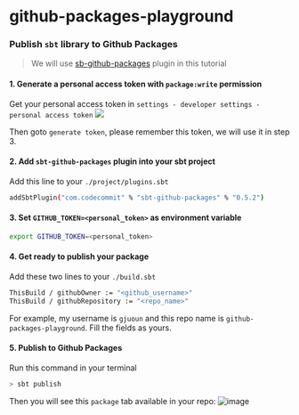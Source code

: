 # github-packages-playground

### Publish `sbt` library to Github Packages

> We will use [sb-github-packages](https://github.com/djspiewak/sbt-github-packages) plugin in this tutorial

#### 1. Generate a personal access token with `package:write` permission

Get your personal access token in `settings - developer settings - personal access token`
![](https://camo.githubusercontent.com/300622218c96288431c7bd4530f721bf27e1b983/68747470733a2f2f692e696d6775722e636f6d2f656b64794162322e706e67)

Then goto `generate token`, please remember this token, we will use it in step 3.

#### 2. Add `sbt-github-packages` plugin into your sbt project

Add this line to your `./project/plugins.sbt`
```bash
addSbtPlugin("com.codecommit" % "sbt-github-packages" % "0.5.2")
```

#### 3. Set `GITHUB_TOKEN=<personal_token>` as environment variable

```bash
export GITHUB_TOKEN=<personal_token>
```

#### 4. Get ready to publish your package 

Add these two lines to your `./build.sbt`

```bash
ThisBuild / githubOwner := "<github_username>"
ThisBuild / githubRepository := "<repo_name>"
```

For example, my username is `gjuoun` and this repo name is `github-packages-playground`. Fill the fields as yours.

#### 5. Publish to Github Packages

Run this command in your terminal
```bash
> sbt publish
```

Then you will see this `package` tab available in your repo:
![image](https://user-images.githubusercontent.com/8935612/93931869-bc9fd580-fcf5-11ea-8639-f15b95cc8199.png)
